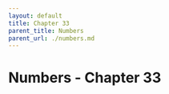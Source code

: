 ```yaml
---
layout: default
title: Chapter 33
parent_title: Numbers
parent_url: ./numbers.md
---
```


# Numbers - Chapter 33
